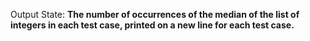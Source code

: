 Output State: **The number of occurrences of the median of the list of integers in each test case, printed on a new line for each test case.**
